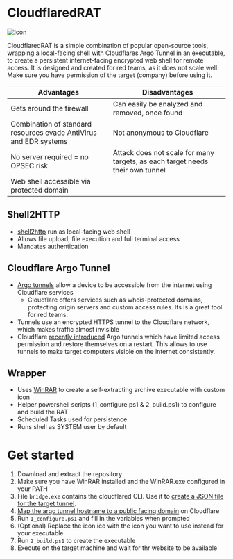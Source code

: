 # CloudflaredRAT

[![Icon](https://raw.githubusercontent.com/JamesCullum/CloudflaredRAT/main/.github/images/gopher.png)](https://gopherize.me/)

CloudflaredRAT is a simple combination of popular open-source tools, wrapping a local-facing shell with Cloudflares Argo Tunnel in an executable, to create a persistent internet-facing encrypted web shell for remote access. It is designed and created for red teams, as it does not scale well. Make sure you have permission of the target (company) before using it.

| Advantages   | Disadvantages |
|----------|-------------|
| Gets around the firewall |  Can easily be analyzed and removed, once found |
| Combination of standard resources evade AntiVirus and EDR systems | Not anonymous to Cloudflare |
| No server required = no OPSEC risk | Attack does not scale for many targets, as each target needs their own tunnel |
| Web shell accessible via protected domain ||

## Shell2HTTP
- [shell2http](https://github.com/msoap/shell2http) run as local-facing web shell
- Allows file upload, file execution and full terminal access
- Mandates authentication

## Cloudflare Argo Tunnel
- [Argo tunnels](https://developers.cloudflare.com/argo-tunnel/) allow a device to be accessible from the internet using Cloudflare services
  - Cloudflare offers services such as whois-protected domains, protecting origin servers and custom access rules. Its is a great tool for red teams.
- Tunnels use an encrypted HTTPS tunnel to the Cloudflare network, which makes traffic almost invisible
- Cloudflare [recently introduced](https://blog.cloudflare.com/argo-tunnels-that-live-forever/) Argo tunnels which have limited access permission and restore themselves on a restart. This allows to use tunnels to make target computers visible on the internet consistently.

## Wrapper
- Uses [WinRAR](https://www.win-rar.com/) to create a self-extracting archive executable with custom icon
- Helper powershell scripts (1_configure.ps1 & 2_build.ps1) to configure and build the RAT
- Scheduled Tasks used for persistence
- Runs shell as SYSTEM user by default

# Get started

1. Download and extract the repository
2. Make sure you have WinRAR installed and the WinRAR.exe configured in your PATH
3. File `bridge.exe` contains the cloudflared CLI. Use it to [create a JSON file for the target tunnel](https://blog.cloudflare.com/argo-tunnels-that-live-forever/#how-it-works).
4. [Map the argo tunnel hostname to a public facing domain](https://developers.cloudflare.com/argo-tunnel/routing-to-tunnel/dns) on Cloudflare
5. Run `1_configure.ps1` and fill in the variables when prompted
6. (Optional) Replace the icon.ico with the icon you want to use instead for your executable
7. Run `2_build.ps1` to create the executable
8. Execute on the target machine and wait for thr website to be available
